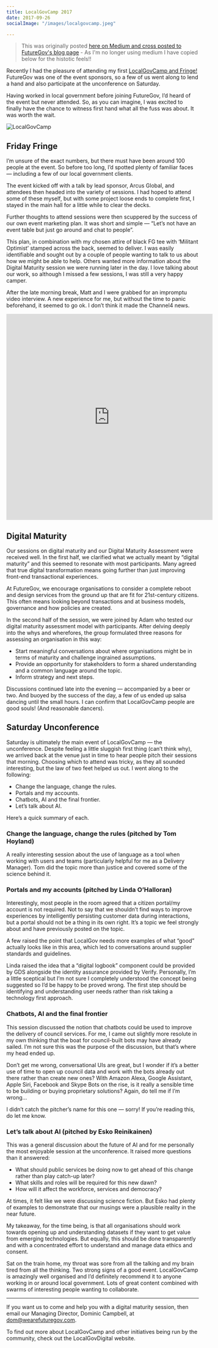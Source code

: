```yaml
---
title: LocalGovCamp 2017
date: 2017-09-26
socialImage: "/images/localgovcamp.jpeg"

---
```

> This was originally posted [here on Medium and cross posted to FutureGov's blog page](https://blog.wearefuturegov.com/my-localgovcamp-experience-15412b7ad314) - As I'm no longer using medium I have copied below for the histotic feels!!

Recently I had the pleasure of attending my first [LocalGovCamp and Fringe!](http://localgovdigital.info/localgovcamp/) FutureGov was one of the event sponsors, so a few of us went along to lend a hand and also participate at the unconference on Saturday.

Having worked in local government before joining FutureGov, I’d heard of the event but never attended. So, as you can imagine, I was excited to finally have the chance to witness first hand what all the fuss was about. It was worth the wait.

![LocalGovCamp](/images/localgovcamp.jpeg)

## Friday Fringe

I’m unsure of the exact numbers, but there must have been around 100 people at the event. So before too long, I’d spotted plenty of familiar faces — including a few of our local government clients.

The event kicked off with a talk by lead sponsor, Arcus Global, and attendees then headed into the variety of sessions. I had hoped to attend some of these myself, but with some project loose ends to complete first, I stayed in the main hall for a little while to clear the decks.

Further thoughts to attend sessions were then scuppered by the success of our own event marketing plan. It was short and simple — “Let’s not have an event table but just go around and chat to people”.

This plan, in combination with my chosen attire of black FG tee with ‘Militant Optimist’ stamped across the back, seemed to deliver. I was easily identifiable and sought out by a couple of people wanting to talk to us about how we might be able to help. Others wanted more information about the Digital Maturity session we were running later in the day. I love talking about our work, so although I missed a few sessions, I was still a very happy camper.

After the late morning break, Matt and I were grabbed for an impromptu video interview. A new experience for me, but without the time to panic beforehand, it seemed to go ok. I don’t think it made the Channel4 news.

<iframe
  width="540"
  height="540"
  frameborder="0"
  src="https://www.instagram.com/p/BZD6NDLlNKv/embed"
></iframe>

## Digital Maturity

Our sessions on digital maturity and our Digital Maturity Assessment were received well. In the first half, we clarified what we actually meant by “digital maturity” and this seemed to resonate with most participants. Many agreed that true digital transformation means going further than just improving front-end transactional experiences.

At FutureGov, we encourage organisations to consider a complete reboot and design services from the ground up that are fit for 21st-century citizens. This often means looking beyond transactions and at business models, governance and how policies are created.

In the second half of the session, we were joined by Adam who tested our digital maturity assessment model with participants. After delving deeply into the whys and wherefores, the group formulated three reasons for assessing an organisation in this way:

- Start meaningful conversations about where organisations might be in terms of maturity and challenge ingrained assumptions.
- Provide an opportunity for stakeholders to form a shared understanding and a common language around the topic.
- Inform strategy and next steps.

Discussions continued late into the evening — accompanied by a beer or two. And buoyed by the success of the day, a few of us ended up salsa dancing until the small hours. I can confirm that LocalGovCamp people are good souls! (And reasonable dancers).

## Saturday Unconference

Saturday is ultimately the main event of LocalGovCamp — the unconference. Despite feeling a little sluggish first thing (can’t think why), we arrived back at the venue just in time to hear people pitch their sessions that morning. Choosing which to attend was tricky, as they all sounded interesting, but the law of two feet helped us out. I went along to the following:

- Change the language, change the rules.
- Portals and my accounts.
- Chatbots, AI and the final frontier.
- Let’s talk about AI.

Here’s a quick summary of each.

### Change the language, change the rules (pitched by Tom Hoyland)

A really interesting session about the use of language as a tool when working with users and teams (particularly helpful for me as a Delivery Manager). Tom did the topic more than justice and covered some of the science behind it.

### Portals and my accounts (pitched by Linda O’Halloran)

Interestingly, most people in the room agreed that a citizen portal/my account is not required. Not to say that we shouldn’t find ways to improve experiences by intelligently persisting customer data during interactions, but a portal should not be a thing in its own right. It’s a topic we feel strongly about and have previously posted on the topic.

A few raised the point that LocalGov needs more examples of what “good” actually looks like in this area, which led to conversations around supplier standards and guidelines.

Linda raised the idea that a “digital logbook” component could be provided by GDS alongside the identity assurance provided by Verify. Personally, I’m a little sceptical but I’m not sure I completely understood the concept being suggested so I’d be happy to be proved wrong. The first step should be identifying and understanding user needs rather than risk taking a technology first approach.

### Chatbots, AI and the final frontier

This session discussed the notion that chatbots could be used to improve the delivery of council services. For me, I came out slightly more resolute in my own thinking that the boat for council-built bots may have already sailed. I’m not sure this was the purpose of the discussion, but that’s where my head ended up.

Don’t get me wrong, conversational UIs are great, but I wonder if it’s a better use of time to open up council data and work with the bots already out there rather than create new ones? With Amazon Alexa, Google Assistant, Apple Siri, Facebook and Skype Bots on the rise, is it really a sensible time to be building or buying proprietary solutions? Again, do tell me if I’m wrong…

I didn’t catch the pitcher’s name for this one — sorry! If you’re reading this, do let me know.

### Let’s talk about AI (pitched by Esko Reinikainen)

This was a general discussion about the future of AI and for me personally the most enjoyable session at the unconference. It raised more questions than it answered:

- What should public services be doing now to get ahead of this change rather than play catch-up later?
- What skills and roles will be required for this new dawn?
- How will it affect the workforce, services and democracy?

At times, it felt like we were discussing science fiction. But Esko had plenty of examples to demonstrate that our musings were a plausible reality in the near future.

My takeaway, for the time being, is that all organisations should work towards opening up and understanding datasets if they want to get value from emerging technologies. But equally, this should be done transparently and with a concentrated effort to understand and manage data ethics and consent.

Sat on the train home, my throat was sore from all the talking and my brain tired from all the thinking. Two strong signs of a good event. LocalGovCamp is amazingly well organised and I’d definitely recommend it to anyone working in or around local government. Lots of great content combined with swarms of interesting people wanting to collaborate.

---

If you want us to come and help you with a digital maturity session, then email our Managing Director, Dominic Campbell, at dom@wearefuturegov.com.

To find out more about LocalGovCamp and other initiatives being run by the community, check out the LocalGovDigital website.